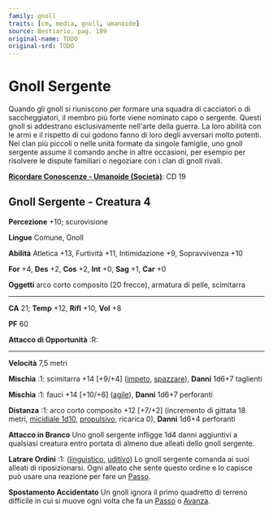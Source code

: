 ```yaml
---
family: gnoll
traits: [cm, media, gnoll, umanoide]
source: Bestiario, pag. 189
original-name: TODO
original-srd: TODO
---
```


# Gnoll Sergente

Quando gli gnoll si riuniscono per formare una squadra di cacciatori o di
saccheggiatori, il membro più forte viene nominato capo o sergente. Questi gnoll
si addestrano esclusivamente nell'arte della guerra. La loro abilità con le armi
e il rispetto di cui godono fanno di loro degli avversari molto potenti. Nei
clan più piccoli o nelle unità formate da singole famiglie, uno gnoll sergente
assume il comando anche in altre occasioni, per esempio per risolvere le dispute
familiari o negoziare con i clan di gnoll rivali.

**[Ricordare Conoscenze - Umanoide (Società)](/azioni/ricordare-conoscenze)**:
CD 19

## Gnoll Sergente - Creatura 4

**Percezione** +10; scurovisione

**Lingue** Comune, Gnoll

**Abilità** Atletica +13, Furtività +11, Intimidazione +9, Sopravvivenza +10

**For** +4, **Des** +2, **Cos** +2, **Int** +0, **Sag** +1, **Car** +0

**Oggetti** arco corto composito (20 frecce), armatura di pelle, scimitarra

---

**CA** 21; **Temp** +12, **Rifl** +10, **Vol** +8

**PF** 60

**Attacco di Opportunità** :R:

---

**Velocità** 7,5 metri

**Mischia** :1: scimitarra +14 \[+9/+4] ([impeto](/tratti/impeto),
[spazzare](/tratti/spazzare)), **Danni** 1d6+7 taglienti

**Mischia** :1: fauci +14 \[+10/+6] ([agile](/tratti/agile)), **Danni** 1d6+7
perforanti

**Distanza** :1: arco corto composito +12 \[+7/+2] (incremento di gittata 18
metri, [micidiale 1d10](/tratti/micidiale), [propulsivo](/tratti/propulsivo),
ricarica 0), **Danni** 1d6+4 perforanti

**Attacco in Branco** Uno gnoll sergente infligge 1d4 danni aggiuntivi a
qualsiasi creatura entro portata di almeno due alleati dello gnoll sergente.

**Latrare Ordini** :1: ([linguistico](/tratti/linguistico),
[uditivo](/tratti/uditivo)) Lo gnoll sergente comanda ai suoi alleati di
riposizionarsi. Ogni alleato che sente questo ordine e lo capisce può usare una
reazione per fare un [Passo](/azioni/passo).

**Spostamento Accidentato** Un gnoll ignora il primo quadretto di terreno
difficile in cui si muove ogni volta che fa un [Passo](/azioni/passo) o
[Avanza](/azioni/avanzare).
